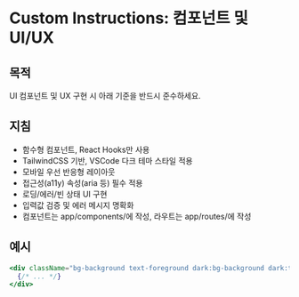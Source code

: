 # Custom Instructions: 컴포넌트 및 UI/UX

## 목적

UI 컴포넌트 및 UX 구현 시 아래 기준을 반드시 준수하세요.

## 지침

- 함수형 컴포넌트, React Hooks만 사용
- TailwindCSS 기반, VSCode 다크 테마 스타일 적용
- 모바일 우선 반응형 레이아웃
- 접근성(a11y) 속성(aria 등) 필수 적용
- 로딩/에러/빈 상태 UI 구현
- 입력값 검증 및 에러 메시지 명확화
- 컴포넌트는 app/components/에 작성, 라우트는 app/routes/에 작성

## 예시

```jsx
<div className="bg-background text-foreground dark:bg-background dark:text-foreground">
  {/* ... */}
</div>
```
